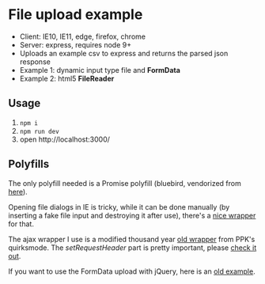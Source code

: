 File upload example
===================

* Client: IE10, IE11, edge, firefox, chrome
* Server: express, requires node 9+
* Uploads an example csv to express and returns the parsed json response
* Example 1: dynamic input type file and __FormData__
* Example 2: html5 __FileReader__

## Usage

1. `npm i`
2. `npm run dev`
3. open http://localhost:3000/

## Polyfills

The only polyfill needed is a Promise polyfill (bluebird, vendorized
from [here](https://cdnjs.cloudflare.com/ajax/libs/bluebird/3.5.0/bluebird.min.js)).

Opening file dialogs in IE is tricky, while it can be done manually (by inserting
a fake file input and destroying it after use), there's a 
[nice wrapper](https://github.com/alnorris/file-dialog) for that.

The ajax wrapper I use is a modified thousand year
[old wrapper](http://www.quirksmode.org/js/xmlhttp.html) from PPK's
quirksmode. The _setRequestHeader_ part is pretty important, please
[check it out](./public/utils/ajax.js).

If you want to use the FormData upload with jQuery, here is an
[old example](https://github.com/szkrd/file-upload-example/blob/master/index.html).

